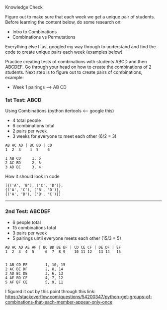 Knowledge Check

Figure out to make sure that each week we get a unique pair of students. 
Before learning the content below, do some research on:

- Intro to Combinations
- Combinations vs Permutations


Everything else I just googled my way through to understand and find the code to 
create unique pairs each week (examples below)

Practice creating tests of combinations with students ABCD and then ABCDEF.
Go through your head on how to create the combinations of 2 students.
Next step is to figure out to create pairs of combinations, example:

- Week 1 pairings --> AB CD


### 1st Test: ABCD

Using Combinations (python itertools <-- google this)

- 4 total people
- 6 combinations total
- 2 pairs per week
- 3 weeks for everyone to meet each other (6/2 = 3)

```
AB AC AD | BC BD | CD
1  2  3    4  5    6

1 AB CD     1, 6
2 AC BD     2, 5
3 AD BC     3, 4
```

How it should look in code
```
[{('A', 'B'), ('C', 'D')}, 
{('A', 'C'), ('B', 'D')}, 
{('A', 'D'), ('B', 'C')}]
```

-------


### 2nd Test: ABCDEF

- 6 people total
- 15 combinations total
- 3 pairs per week
- 5 pairings until everyone meets each other (15/3 = 5)

```
AB AC AD AE AF | BC BD BE BF | CD CE CF | DE DF | EF
1  2  3  4  5     6  7  8 9    10 11 12   13 14   15


1 AB CD EF        1, 10, 15 
2 AC BE DF        2, 8, 14
3 AD BC DE        3, 6, 13
4 AE BD CF        4, 7, 12
5 AF BF CE        5, 9, 11
```

I figured it out by this point through this link:
https://stackoverflow.com/questions/54200347/python-get-groups-of-combinations-that-each-member-appear-only-once









